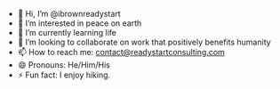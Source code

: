- 👋 Hi, I’m @ibrownreadystart
- 👀 I’m interested in peace on earth
- 🌱 I’m currently learning life
- 💞️ I’m looking to collaborate on work that positively benefits humanity
- 📫 How to reach me: contact@readystartconsulting.com
- 😄 Pronouns: He/Him/His
- ⚡ Fun fact: I enjoy hiking.

<!---
ibrownreadystart/ibrownreadystart is a ✨ special ✨ repository because its `README.md` (this file) appears on your GitHub profile.
You can click the Preview link to take a look at your changes.
--->
